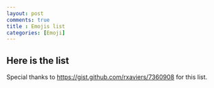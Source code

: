 ```yaml
---
layout: post
comments: true
title : Emojis list
categories: [Emoji]
---
```




## Here is the list 
Special thanks to https://gist.github.com/rxaviers/7360908 for this list.
